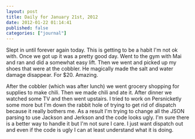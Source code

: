 ```yaml
---
layout: post
title: Daily for January 21st, 2012
date: 2012-01-22 01:14:41
published: false
categories: ["journal"]
---
```

 
Slept in until forever again today. This is getting to be a habit I'm not ok with. Once we got up it was a pretty good day. Went to the gym with Mai and ran and did a somewhat easy lift. Then we went and picked up my shoes that were at the cobbler. He magically made the salt and water damage disappear. For $20. Amazing.

After the cobbler (which was after lunch) we went grocery shopping for supplies to make chili. Then we made chili and ate it. After dinner we watched some TV and then went upstairs. I tried to work on Persnicketly some more but I'm down the rabbit hole of trying to get rid of dispatch because it really bothers me. As a result I'm trying to change all the JSON parsing to use Jackson and Jerkson and the code looks ugly. I'm sure there is a better way to handle it but I'm not sure I care. I just want dispatch out and even if the code is ugly I can at least understand what it is doing.